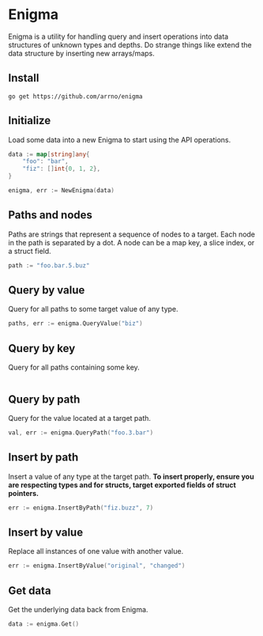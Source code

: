 # Enigma
Enigma is a utility for handling query and insert operations into data structures of unknown types and depths. Do strange things like extend the data structure by inserting new arrays/maps.

## Install
```
go get https://github.com/arrno/enigma
```

## Initialize
Load some data into a new Enigma to start using the API operations.
```Go
data := map[string]any{
    "foo": "bar",
    "fiz": []int{0, 1, 2},
}

enigma, err := NewEnigma(data)
```

## Paths and nodes
Paths are strings that represent a sequence of nodes to a target. Each node in the path is separated by a dot. A node can be a map key, a slice index, or a struct field.
```Go
path := "foo.bar.5.buz"
```

## Query by value
Query for all paths to some target value of any type.
```Go
paths, err := enigma.QueryValue("biz")
```

## Query by key
Query for all paths containing some key.
```Go
```

## Query by path
Query for the value located at a target path.
```Go
val, err := enigma.QueryPath("foo.3.bar")
```

## Insert by path
Insert a value of any type at the target path. **To insert properly, ensure you are respecting types and for structs, target exported fields of struct pointers.**
```Go
err := enigma.InsertByPath("fiz.buzz", 7)
```

## Insert by value
Replace all instances of one value with another value.
```Go
err := enigma.InsertByValue("original", "changed")
```

## Get data
Get the underlying data back from Enigma.
```Go
data := enigma.Get()
```